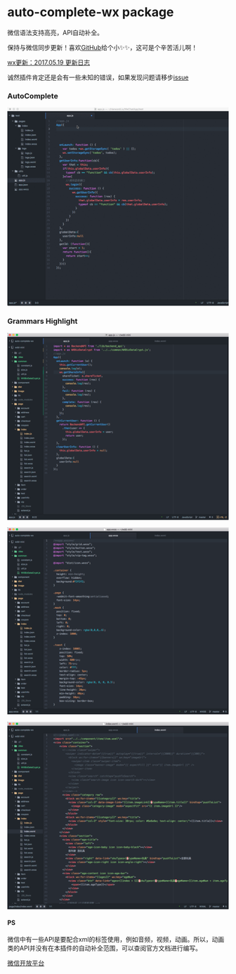 # auto-complete-wx package

微信语法支持高亮，API自动补全。

保持与微信同步更新！喜欢[GitHub](https://github.com/HarwordLiu/autoComplete-wx)给个小✨✨，这可是个辛苦活儿啊！

[wx更新：2017.05.19 更新日志](https://mp.weixin.qq.com/debug/wxadoc/dev/devtools/new.html)

诚然插件肯定还是会有一些未知的错误，如果发现问题请移步[issue](https://github.com/HarwordLiu/autoComplete-wx/issues/new)

### AutoComplete
![auto-complete-wx-1](https://raw.githubusercontent.com/HarwordLiu/README_Images/master/blog/auto-wx/1.gif)

### Grammars Highlight

![auto-complete-wx-2](https://raw.githubusercontent.com/HarwordLiu/README_Images/master/blog/auto-wx/2.png)

![auto-complete-wx-3](https://raw.githubusercontent.com/HarwordLiu/README_Images/master/blog/auto-wx/3.png)

![auto-complete-wx-4](https://raw.githubusercontent.com/HarwordLiu/README_Images/master/blog/auto-wx/4.png)

#### PS

微信中有一些API是要配合xml的标签使用，例如音频，视频，动画。所以，动画类的API并没有在本插件的自动补全范围，可以查阅官方文档进行编写。

[微信开放平台](https://mp.weixin.qq.com/debug/wxadoc/dev/api/canvas/intro.html)
